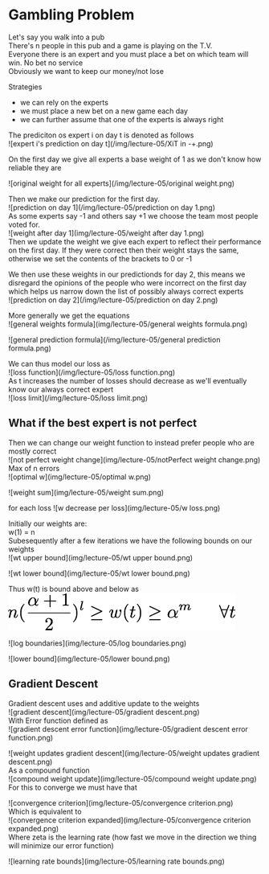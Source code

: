 # Gambling Problem

Let's say you walk into a pub  
There's n people in this pub and a game is playing on the T.V.  
Everyone there is an expert and you must place a bet on which team will win. No bet no service  
Obviously we want to keep our money/not lose

Strategies  
* we can rely on the experts
* we must place a new bet on a new game each day
* we can further assume that one of the experts is always right  


The prediciton os expert i on day t is denoted as follows  
![expert i's prediction on day t](/img/lecture-05/XiT in -+.png)  

On the first day we give all experts a base weight of 1 as we don't know how reliable they are

![original weight for all experts](/img/lecture-05/original weight.png)  

Then we make our prediction for the first day.  
![prediction on day 1](/img/lecture-05/prediction on day 1.png)  
As some experts say -1 and others say +1 we choose the team most people voted for.  
![weight after day 1](img/lecture-05/weight after day 1.png)  
Then we update the weight we give each expert to reflect their performance on the first day. If they were correct then their weight stays the same, otherwise we set the contents of the brackets to 0 or -1  

We then use these weights in our predictionds for day 2, this means we disregard the opinions of the people who were incorrect on the first day which helps us narrow down the list of possibly always correct experts  
![prediction on day 2](/img/lecture-05/prediction on day 2.png)  

More generally we get the equations  
![general weights formula](img/lecture-05/general weights formula.png)  

![general prediction formula](/img/lecture-05/general prediction formula.png)


We can thus model our loss as  
![loss function](/img/lecture-05/loss function.png)  
As t increases the number of losses should decrease as we'll eventually know our always correct expert  
![loss limit](/img/lecture-05/loss limit.png)  



## What if the best expert is not perfect
Then we can change our weight function to instead prefer people who are mostly correct  
![not perfect weight change](img/lecture-05/notPerfect weight change.png)  
Max of n errors  
![optimal w](img/lecture-05/optimal w.png)  

![weight sum](img/lecture-05/weight sum.png)


for each loss ![w decrease per loss](img/lecture-05/w loss.png)  

Initially our weights are:  
w(1) = n  
Subesequently after a few iterations we have the following bounds on our weights  
![wt upper bound](img/lecture-05/wt upper bound.png)

![wt lower bound](img/lecture-05/wt lower bound.png)

Thus w(t) is bound above and below as  
![boundaries](img/lecture-05/boundaries.png)  

![log boundaries](img/lecture-05/log boundaries.png)  

![lower bound](img/lecture-05/lower bound.png)


## Gradient Descent
Gradient descent uses and additive update to the weights  
![gradient descent](img/lecture-05/gradient descent.png)  
With Error function defined as  
![gradient descent error function](img/lecture-05/gradient descent error function.png)  

![weight updates gradient descent](img/lecture-05/weight updates gradient descent.png)  
As a compound function  
![compound weight update](img/lecture-05/compound weight update.png)  
For this to converge we must have that  

![convergence criterion](img/lecture-05/convergence criterion.png)  
Which is equivalent to  
![convergence criterion expanded](img/lecture-05/convergence criterion expanded.png)  
Where zeta is the learning rate (how fast we move in the direction we thing will minimize our error function)  

![learning rate bounds](img/lecture-05/learning rate bounds.png)
